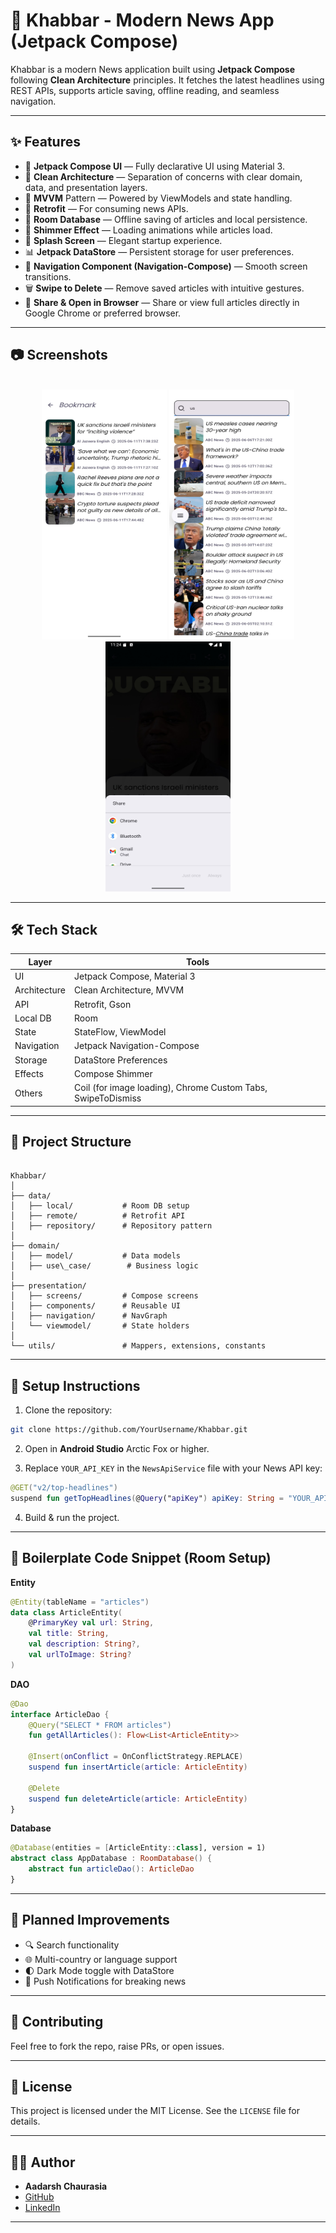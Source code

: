
# 📰 Khabbar - Modern News App (Jetpack Compose)

Khabbar is a modern News application built using **Jetpack Compose** following **Clean Architecture** principles. It fetches the latest headlines using REST APIs, supports article saving, offline reading, and seamless navigation.

---

## ✨ Features

- 🚀 **Jetpack Compose UI** — Fully declarative UI using Material 3.
- 🔁 **Clean Architecture** — Separation of concerns with clear domain, data, and presentation layers.
- 🧠 **MVVM** Pattern — Powered by ViewModels and state handling.
- 📡 **Retrofit** — For consuming news APIs.
- 📂 **Room Database** — Offline saving of articles and local persistence.
- 🔦 **Shimmer Effect** — Loading animations while articles load.
- 🎉 **Splash Screen** — Elegant startup experience.
- 📊 **Jetpack DataStore** — Persistent storage for user preferences.
- 🧭 **Navigation Component (Navigation-Compose)** — Smooth screen transitions.
- 🗑️ **Swipe to Delete** — Remove saved articles with intuitive gestures.
- 🔗 **Share & Open in Browser** — Share or view full articles directly in Google Chrome or preferred browser.

---

## 📷 Screenshots


<p align="center">
  <br>
  <img src="./3.jpg" width="200" height="400">
  <img src="./search.jpg" width="200" height="400">
  <img src="./share.jpg" width="200" height="400">
</p>


---

## 🛠️ Tech Stack

| Layer | Tools |
|------|-------|
| UI | Jetpack Compose, Material 3 |
| Architecture | Clean Architecture, MVVM |
| API | Retrofit, Gson |
| Local DB | Room |
| State | StateFlow, ViewModel |
| Navigation | Jetpack Navigation-Compose |
| Storage | DataStore Preferences |
| Effects | Compose Shimmer |
| Others | Coil (for image loading), Chrome Custom Tabs, SwipeToDismiss |

---

## 📁 Project Structure

```

Khabbar/
│
├── data/
│   ├── local/           # Room DB setup
│   ├── remote/          # Retrofit API
│   ├── repository/      # Repository pattern
│
├── domain/
│   ├── model/           # Data models
│   ├── use\_case/        # Business logic
│
├── presentation/
│   ├── screens/         # Compose screens
│   ├── components/      # Reusable UI
│   ├── navigation/      # NavGraph
│   └── viewmodel/       # State holders
│
└── utils/               # Mappers, extensions, constants

````

---

## 🔧 Setup Instructions

1. Clone the repository:
```bash
git clone https://github.com/YourUsername/Khabbar.git
````

2. Open in **Android Studio** Arctic Fox or higher.

3. Replace `YOUR_API_KEY` in the `NewsApiService` file with your News API key:

```kotlin
@GET("v2/top-headlines")
suspend fun getTopHeadlines(@Query("apiKey") apiKey: String = "YOUR_API_KEY"): NewsResponse
```

4. Build & run the project.

---

## 📌 Boilerplate Code Snippet (Room Setup)

**Entity**

```kotlin
@Entity(tableName = "articles")
data class ArticleEntity(
    @PrimaryKey val url: String,
    val title: String,
    val description: String?,
    val urlToImage: String?
)
```

**DAO**

```kotlin
@Dao
interface ArticleDao {
    @Query("SELECT * FROM articles")
    fun getAllArticles(): Flow<List<ArticleEntity>>

    @Insert(onConflict = OnConflictStrategy.REPLACE)
    suspend fun insertArticle(article: ArticleEntity)

    @Delete
    suspend fun deleteArticle(article: ArticleEntity)
}
```

**Database**

```kotlin
@Database(entities = [ArticleEntity::class], version = 1)
abstract class AppDatabase : RoomDatabase() {
    abstract fun articleDao(): ArticleDao
}
```

---

## 🚀 Planned Improvements

* 🔍 Search functionality
* 🌐 Multi-country or language support
* 🌓 Dark Mode toggle with DataStore
* 🔔 Push Notifications for breaking news

---

## 🤝 Contributing

Feel free to fork the repo, raise PRs, or open issues.

---

## 📜 License

This project is licensed under the MIT License. See the `LICENSE` file for details.

---

## 🙋‍♂️ Author

* **Aadarsh Chaurasia**
* [GitHub](https://github.com/Aadarsh45)
* [LinkedIn](https://linkedin.com/in/aadarsh-chaurasia-876588231)

---


